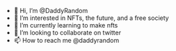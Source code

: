 - 👋 Hi, I’m @DaddyRandom
- 👀 I’m interested in NFTs, the future, and a free society
- 🌱 I’m currently learning to make nfts
- 💞️ I’m looking to collaborate on twitter
- 📫 How to reach me @daddyrandom

<!---
DaddyRandom/DaddyRandom is a ✨ special ✨ repository because its `README.md` (this file) appears on your GitHub profile.
You can click the Preview link to take a look at your changes.
--->
